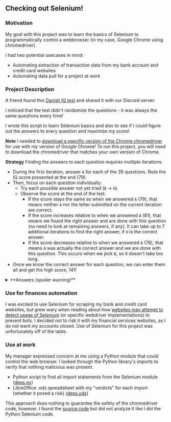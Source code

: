 ## Checking out Selenium!

### Motivation
My goal with this project was to learn the basics of Selenium to programmatically control a webbrowser (in my case, Google Chrome using chromedriver).

I had two potential usecases in mind:
- Automating extraction of transaction data from my bank account and credit card websites
- Automating data pull for a project at work

### Project Description
A friend found this [Danish IQ test](http://mensa.dk/iqtest/index.html) and shared it with our Discord server.

I noticed that the test didn't randomize the questions - it was always the same questions every time!

I wrote this script to learn Selenium basics and also to see if I could figure out the answers to every question and maximize my score!

**Note** I needed to [download a specific version of the Chrome chromedriver](https://chromedriver.chromium.org/downloads) for use with my version of Google Chrome!  To run this project, you will need to download the chromedriver that matches your own version of Chrome.

**Strategy**
Finding the answers to each question requires multiple iterations.

- During the first iteration, answer `A` for each of the 39 questions.  Note the IQ score presented at the end (79).
- Then, focus on each question individually:
    - Try each possible answer not yet tried (`B` -> `H`).
    - Observe the score at the end of the test.
        - If the score stays the same as when we answered `A` (79), that means neither `A` nor the letter submitted on the current iteration are correct.
        - If the score increases relative to when we answered `A` (81), that means we found the right answer and are done with this question (no need to look at remaining answers, if any).  It can take up to 7 additional iterations to find the right answer, if `H` is the correct answer.
        - If the score decreases relative to when we answered `A` (78), that means `A` was actually the correct answer and we are done with this question.  This occurs when we pick `B`, so it doesn't take too long.
- Once we know the correct answer for each question, we can enter them all and get the high score, 141!


<details>
<summary>**Answers (spoiler warning)**</summary>
    `{1: 'c',
    2: 'f',
    3: 'g',
    4: 'c',
    5: 'b',
    6: 'h',
    7: 'f',
    8: 'a',
    9: 'h',
    10: 'c',
    11: 'c',
    12: 'h',
    13: 'e',
    14: 'g',
    15: 'd',
    16: 'b',
    17: 'f',
    18: 'e',
    19: 'b',
    20: 'c',
    21: 'a',
    22: 'e',
    23: 'e',
    24: 'c',
    25: 'f',
    26: 'd',
    27: 'd',
    28: 'd',
    29: 'b',
    30: 'e',
    31: 'd',
    32: 'a',
    33: 'b',
    34: 'a',
    35: 'c',
    36: 'a',
    37: 'f',
    38: 'a',
    39: 'f'}`
</details>

### Use for finances automation
I was excited to use Selenium for scraping my bank and credit card websites, but grew wary when reading about how [websites may attempt to detect usage of Selenium](https://old.reddit.com/r/Python/comments/ov73ci/selenium_with_python_security/h78emig/) (or specific webdriver implementations) to prevent bots.  I decided not to risk it with my financial services websites, as I do not want my accounts closed.  Use of Selenium for this project was unfortunately off of the table.

### Use at work
My manager expressed concern at me using a Python module that could control the web browser.  I looked through the Python library's imports to verify that nothing malicious was present.
- Python script to find all import statements from the Selenium module ([deps.py](deps.py))
- LibreOffice .ods spreadsheet with my "verdicts" for each import (whether it posed a risk) ([deps.ods](deps.ods))

This approach does nothing to guarantee the safety of the chromedriver code, however.  I found the [source code](https://chromium.googlesource.com/chromium/src/+/refs/heads/main/chrome/test/chromedriver/) but did not analyze it like I did the Python Selenium code.